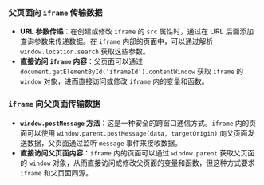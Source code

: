 ### 父页面向 `iframe` 传输数据
- **URL 参数传递**：在创建或修改 `iframe` 的 `src` 属性时，通过在 URL 后面添加查询参数来传递数据。在 `iframe` 内部的页面中，可以通过解析 `window.location.search` 获取这些参数。
- **直接访问 `iframe` 内容**：父页面可以通过 `document.getElementById('iframeId').contentWindow` 获取 `iframe` 的 `window` 对象，进而直接访问或修改 `iframe` 内的变量和函数。

### `iframe` 向父页面传输数据
- **`window.postMessage` 方法**：这是一种安全的跨窗口通信方式。`iframe` 内的页面可以使用 `window.parent.postMessage(data, targetOrigin)` 向父页面发送数据，父页面通过监听 `message` 事件来接收数据。
- **直接访问父页面内容**：`iframe` 内的页面可以通过 `window.parent` 获取父页面的 `window` 对象，从而直接访问或修改父页面的变量和函数，但这种方式要求 `iframe` 和父页面同源。 